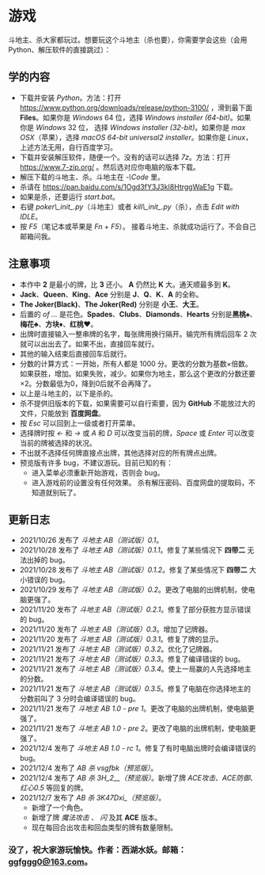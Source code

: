# 游戏
斗地主、杀大家都玩过。想要玩这个斗地主（杀也要），你需要学会这些（会用Python、解压软件的直接跳过）：
## 学的内容
+ 下载并安装 *Python*。方法：打开 https://www.python.org/downloads/release/python-3100/ ，滑到最下面 **Files**。如果你是 *Windows* 64 位，选择 *Windows installer (64-bit)*。如果你是 *Windows* 32 位， 选择 *Windows installer (32-bit)*。如果你是 *max OSX*（苹果），选择 *macOS 64-bit universal2 installer*。如果你是 *Linux*，上述方法无用，自行百度学习。 
+ 下载并安装解压软件，随便一个。没有的话可以选择 *7z*。方法：打开 https://www.7-zip.org/ 。然后选对应你电脑的版本下载。
+ 解压下载的斗地主、杀。斗地主在 *-\Code* 里。
+ 杀请在 https://pan.baidu.com/s/1Ogd3fY3J3kI8HtrggWaE1g 下载。
+ 如果是杀，还要运行 *start.bat*。
+ 右键 *poker\\\__init__.py*（斗地主）或者 *kill\\\__init__.py*（杀），点击 *Edit with IDLE*。
+ 按 *F5*（笔记本或苹果是 *Fn* + *F5*）。
接着斗地主、杀就成功运行了。不会自己邮箱问我。
## 注意事项
+ 本作中 **2** 是最小的牌，比 **3** 还小。 **A** 仍然比 **K** 大。通天顺最多到 **K**。
+ **Jack**、**Queen**、**King**、**Ace** 分别是 **J**、**Q**、**K**、**A** 的全称。
+ **The Joker(Black)**、**The Joker(Red)** 分别是 **小王**、**大王**。
+ 后置的 *of ...* 是花色。**Spades**、**Clubs**、**Diamonds**、**Hearts** 分别是**黑桃♠**、**梅花♣**、**方块♦**、**红桃♥**。
+ 出牌时直接输入一整串牌的名字，每张牌用换行隔开。输完所有牌后回车 2 次就可以出出去了。如果不出，直接回车就行。
+ 其他的输入结束后直接回车后就行。
+ 分数的计算方式：一开始，所有人都是 1000 分。更改的分数为基数×倍数。如果获胜，增加。如果失败，减少。如果你为地主，那么这个更改的分数还要×2。分数最低为0，降到0后就不会再降了。
+ 以上是斗地主的，以下是杀的。
+ 杀不提供旧版本的下载，如果需要可以自行索要，因为 **GitHub** 不能放过大的文件，只能放到 **百度网盘**。
+ 按 *Esc* 可以回到上一级或者打开菜单。
+ 选择牌时按 *←* 和 *→* 或 *A* 和 *D* 可以改变当前的牌，*Space* 或 *Enter* 可以改变当前的牌被选择的状况。
+ 不出就不选择任何牌直接点出牌，其他选择对应的所有牌点出牌。
+ 预览版有许多 bug，不建议游玩。目前已知的有：
  + 进入菜单必须重新开始游戏，否则会 bug。
  + 进入游戏前的设置没有任何效果。
  杀有解压密码、百度网盘的提取码，不知道就别玩了。
## 更新日志
+ 2021/10/26 发布了 *斗地主 AB（测试版）0.1*。
+ 2021/10/28 发布了 *斗地主 AB（测试版）0.1.1*。修复了某些情况下 **四带二** 无法出掉的 bug。
+ 2021/10/28 发布了 *斗地主 AB（测试版）0.1.2*。修复了某些情况下 **四带二** 大小错误的 bug。
+ 2021/10/29 发布了 *斗地主 AB（测试版）0.2*。更改了电脑的出牌机制，使电脑更强了。
+ 2021/11/20 发布了 *斗地主 AB（测试版）0.2.1*。修复了部分获胜方显示错误的 bug。
+ 2021/11/20 发布了 *斗地主 AB（测试版）0.3*。增加了记牌器。
+ 2021/11/20 发布了 *斗地主 AB（测试版）0.3.1*。修复了牌的显示。
+ 2021/11/21 发布了 *斗地主 AB（测试版）0.3.2*。优化了记牌器。
+ 2021/11/21 发布了 *斗地主 AB（测试版）0.3.3*。修复了编译错误的 bug。
+ 2021/11/21 发布了 *斗地主 AB（测试版）0.3.4*。使上一局赢的人先选择地主的分数。
+ 2021/11/21 发布了 *斗地主 AB（测试版）0.3.5*。修复了电脑在你选择地主的分数前叫了 3 分时会编译错误的 bug。
+ 2021/11/21 发布了 *斗地主 AB 1.0 - pre 1*。更改了电脑的出牌机制，使电脑更强了。
+ 2021/11/21 发布了 *斗地主 AB 1.0 - pre 2*。更改了电脑的出牌机制，使电脑更强了。
+ 2021/12/4 发布了 *斗地主 AB 1.0 - rc 1*。修复了有时电脑出牌时会编译错误的 bug。
+ 2021/12/4 发布了 *AB 杀 vsgfbk（预览版）*。
+ 2021/12/4 发布了 *AB 杀 3H_2__（预览版）*。新增了牌 *ACE攻击*、*ACE防御*、*红心0.5* 等回复的牌。
+ 2021/12/7 发布了 *AB 杀 3K47Dxi_（预览版）*。
  + 新增了一个角色。
  + 新增了牌 *魔法攻击* 、 *闪* 及其 **ACE** 版本。
  + 现在每回合出攻击和回血类型的牌有数量限制。
### 没了，祝大家游玩愉快。作者：西湖水妖。邮箱：ggfggg0@163.com。
